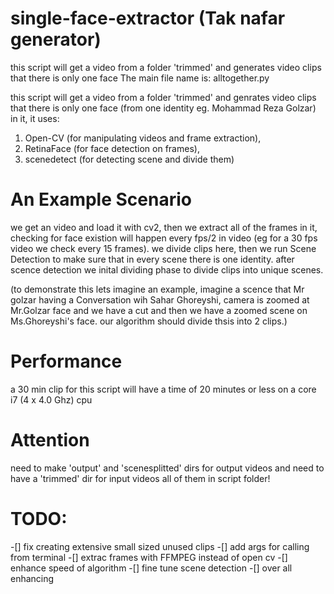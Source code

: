 # single-face-extractor (Tak nafar generator)
this script will get a video from a folder 'trimmed' and generates video  clips that there is only one face 
The main file name is: alltogether.py 

this script will get a video from a folder 'trimmed' and genrates video 
clips that there is only one face (from one identity eg. Mohammad Reza Golzar) in it,
it uses:  
1. Open-CV (for manipulating videos and frame extraction),
2. RetinaFace (for face detection on frames),
3. scenedetect (for detecting scene and divide them)


# An Example Scenario
we get an video and load it with cv2, then we extract all of the frames in it, checking
for face existion will happen every fps/2 in video (eg for a 30 fps video we check every
 15 frames). we divide clips here, then we run Scene Detection to make sure that in every
scene there is one identity.
after scence detection we inital dividing phase to divide clips into unique scenes. 

(to demonstrate this lets imagine an example, imagine a scence
that Mr golzar having a Conversation wih Sahar Ghoreyshi, camera is zoomed at Mr.Golzar face
and we have a cut and then we have a zoomed scene on Ms.Ghoreyshi's face. our algorithm should
divide thsis into 2 clips.)


# Performance
a 30 min clip for this script will have a time of 20 minutes or less on a core i7 (4 x 4.0 Ghz) cpu 


# Attention
need to make 'output' and 'scenesplitted' dirs for output videos 
and need to have a 'trimmed' dir for input videos
all of them in script folder!


# TODO: 
-[] fix creating extensive small sized unused clips
-[] add args for calling from terminal
-[] extrac frames with FFMPEG instead of open cv
-[] enhance speed of algorithm
-[] fine tune scene detection
-[] over all enhancing
